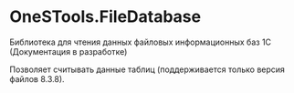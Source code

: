 # OneSTools.FileDatabase
Библиотека для чтения данных файловых информационных баз 1С (Документация в разработке)

Позволяет считывать данные таблиц (поддерживается только версия файлов 8.3.8).
